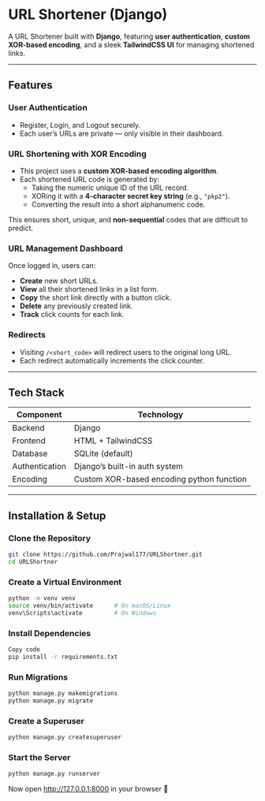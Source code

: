 # URL Shortener (Django)

A URL Shortener built with **Django**, featuring **user authentication**, **custom XOR-based encoding**, and a sleek **TailwindCSS UI** for managing shortened links.

---

## Features

### User Authentication
- Register, Login, and Logout securely.
- Each user’s URLs are private — only visible in their dashboard.

### URL Shortening with XOR Encoding
- This project uses a **custom XOR-based encoding algorithm**.
- Each shortened URL code is generated by:
  - Taking the numeric unique ID of the URL record.
  - XORing it with a **4-character secret key string** (e.g., `"pkp2"`).
  - Converting the result into a short alphanumeric code.

This ensures short, unique, and **non-sequential** codes that are difficult to predict.

### URL Management Dashboard
Once logged in, users can:
- **Create** new short URLs.
- **View** all their shortened links in a list form.
- **Copy** the short link directly with a button click.
- **Delete** any previously created link.
- **Track** click counts for each link.

### Redirects
- Visiting `/<short_code>` will redirect users to the original long URL.
- Each redirect automatically increments the click counter.

---

## Tech Stack

| Component | Technology |
|------------|-------------|
| Backend | Django |
| Frontend | HTML + TailwindCSS |
| Database | SQLite (default) |
| Authentication | Django’s built-in auth system |
| Encoding | Custom XOR-based encoding python function |

---

## Installation & Setup

### Clone the Repository
```bash
git clone https://github.com/Prajwal177/URLShortner.git
cd URLShortner
```
### Create a Virtual Environment
```bash
python -m venv venv
source venv/bin/activate      # On macOS/Linux
venv\Scripts\activate         # On Windows
```
### Install Dependencies
```bash
Copy code
pip install -r requirements.txt
```
### Run Migrations
```bash
python manage.py makemigrations
python manage.py migrate
```
### Create a Superuser
```bash
python manage.py createsuperuser
```
### Start the Server
```bash
python manage.py runserver
```
Now open http://127.0.0.1:8000 in your browser 🎉